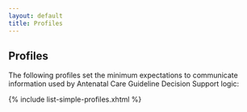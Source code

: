 ```yaml
---
layout: default
title: Profiles
---
```


## Profiles

The following profiles set the minimum expectations to communicate information used by Antenatal Care Guideline Decision Support logic:

{%  include list-simple-profiles.xhtml %}

